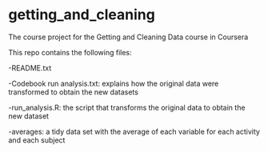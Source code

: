 # getting_and_cleaning
The course project for the Getting and Cleaning Data course in Coursera

This repo contains the following files:

-README.txt

-Codebook run analysis.txt: explains how the original data were transformed to obtain the new datasets

-run_analysis.R: the script that transforms the original data to obtain the new dataset

-averages: a tidy data set with the average of each variable for each activity and each subject